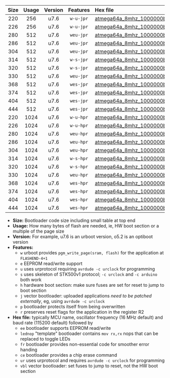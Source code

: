 |Size|Usage|Version|Features|Hex file|
|:-:|:-:|:-:|:-:|:--|
|220|256|u7.6|`w-u-jpr`|[atmega64a_8mhz_1000000bps_ur_vbl.hex](https://raw.githubusercontent.com/stefanrueger/urboot/main/bootloaders/atmega64a/fcpu_8mhz/1000000_bps/atmega64a_8mhz_1000000bps_ur_vbl.hex)|
|226|256|u7.6|`w-u-jpr`|[atmega64a_8mhz_1000000bps_lednop_ur_vbl.hex](https://raw.githubusercontent.com/stefanrueger/urboot/main/bootloaders/atmega64a/fcpu_8mhz/1000000_bps/atmega64a_8mhz_1000000bps_lednop_ur_vbl.hex)|
|280|512|u7.6|`weu-jpr`|[atmega64a_8mhz_1000000bps_ee_ur_vbl.hex](https://raw.githubusercontent.com/stefanrueger/urboot/main/bootloaders/atmega64a/fcpu_8mhz/1000000_bps/atmega64a_8mhz_1000000bps_ee_ur_vbl.hex)|
|286|512|u7.6|`weu-jpr`|[atmega64a_8mhz_1000000bps_ee_lednop_ur_vbl.hex](https://raw.githubusercontent.com/stefanrueger/urboot/main/bootloaders/atmega64a/fcpu_8mhz/1000000_bps/atmega64a_8mhz_1000000bps_ee_lednop_ur_vbl.hex)|
|304|512|u7.6|`weu-jpr`|[atmega64a_8mhz_1000000bps_ee_lednop_fr_ur_vbl.hex](https://raw.githubusercontent.com/stefanrueger/urboot/main/bootloaders/atmega64a/fcpu_8mhz/1000000_bps/atmega64a_8mhz_1000000bps_ee_lednop_fr_ur_vbl.hex)|
|314|512|u7.6|`w-s-jpr`|[atmega64a_8mhz_1000000bps_vbl.hex](https://raw.githubusercontent.com/stefanrueger/urboot/main/bootloaders/atmega64a/fcpu_8mhz/1000000_bps/atmega64a_8mhz_1000000bps_vbl.hex)|
|320|512|u7.6|`w-s-jpr`|[atmega64a_8mhz_1000000bps_lednop_vbl.hex](https://raw.githubusercontent.com/stefanrueger/urboot/main/bootloaders/atmega64a/fcpu_8mhz/1000000_bps/atmega64a_8mhz_1000000bps_lednop_vbl.hex)|
|330|512|u7.6|`weu-jpr`|[atmega64a_8mhz_1000000bps_ee_lednop_fr_ce_ur_vbl.hex](https://raw.githubusercontent.com/stefanrueger/urboot/main/bootloaders/atmega64a/fcpu_8mhz/1000000_bps/atmega64a_8mhz_1000000bps_ee_lednop_fr_ce_ur_vbl.hex)|
|368|512|u7.6|`wes-jpr`|[atmega64a_8mhz_1000000bps_ee_vbl.hex](https://raw.githubusercontent.com/stefanrueger/urboot/main/bootloaders/atmega64a/fcpu_8mhz/1000000_bps/atmega64a_8mhz_1000000bps_ee_vbl.hex)|
|374|512|u7.6|`wes-jpr`|[atmega64a_8mhz_1000000bps_ee_lednop_vbl.hex](https://raw.githubusercontent.com/stefanrueger/urboot/main/bootloaders/atmega64a/fcpu_8mhz/1000000_bps/atmega64a_8mhz_1000000bps_ee_lednop_vbl.hex)|
|404|512|u7.6|`wes-jpr`|[atmega64a_8mhz_1000000bps_ee_lednop_fr_vbl.hex](https://raw.githubusercontent.com/stefanrueger/urboot/main/bootloaders/atmega64a/fcpu_8mhz/1000000_bps/atmega64a_8mhz_1000000bps_ee_lednop_fr_vbl.hex)|
|444|512|u7.6|`wes-jpr`|[atmega64a_8mhz_1000000bps_ee_lednop_fr_ce_vbl.hex](https://raw.githubusercontent.com/stefanrueger/urboot/main/bootloaders/atmega64a/fcpu_8mhz/1000000_bps/atmega64a_8mhz_1000000bps_ee_lednop_fr_ce_vbl.hex)|
|220|1024|u7.6|`w-u-hpr`|[atmega64a_8mhz_1000000bps_ur.hex](https://raw.githubusercontent.com/stefanrueger/urboot/main/bootloaders/atmega64a/fcpu_8mhz/1000000_bps/atmega64a_8mhz_1000000bps_ur.hex)|
|226|1024|u7.6|`w-u-hpr`|[atmega64a_8mhz_1000000bps_lednop_ur.hex](https://raw.githubusercontent.com/stefanrueger/urboot/main/bootloaders/atmega64a/fcpu_8mhz/1000000_bps/atmega64a_8mhz_1000000bps_lednop_ur.hex)|
|280|1024|u7.6|`weu-hpr`|[atmega64a_8mhz_1000000bps_ee_ur.hex](https://raw.githubusercontent.com/stefanrueger/urboot/main/bootloaders/atmega64a/fcpu_8mhz/1000000_bps/atmega64a_8mhz_1000000bps_ee_ur.hex)|
|286|1024|u7.6|`weu-hpr`|[atmega64a_8mhz_1000000bps_ee_lednop_ur.hex](https://raw.githubusercontent.com/stefanrueger/urboot/main/bootloaders/atmega64a/fcpu_8mhz/1000000_bps/atmega64a_8mhz_1000000bps_ee_lednop_ur.hex)|
|304|1024|u7.6|`weu-hpr`|[atmega64a_8mhz_1000000bps_ee_lednop_fr_ur.hex](https://raw.githubusercontent.com/stefanrueger/urboot/main/bootloaders/atmega64a/fcpu_8mhz/1000000_bps/atmega64a_8mhz_1000000bps_ee_lednop_fr_ur.hex)|
|314|1024|u7.6|`w-s-hpr`|[atmega64a_8mhz_1000000bps.hex](https://raw.githubusercontent.com/stefanrueger/urboot/main/bootloaders/atmega64a/fcpu_8mhz/1000000_bps/atmega64a_8mhz_1000000bps.hex)|
|320|1024|u7.6|`w-s-hpr`|[atmega64a_8mhz_1000000bps_lednop.hex](https://raw.githubusercontent.com/stefanrueger/urboot/main/bootloaders/atmega64a/fcpu_8mhz/1000000_bps/atmega64a_8mhz_1000000bps_lednop.hex)|
|330|1024|u7.6|`weu-hpr`|[atmega64a_8mhz_1000000bps_ee_lednop_fr_ce_ur.hex](https://raw.githubusercontent.com/stefanrueger/urboot/main/bootloaders/atmega64a/fcpu_8mhz/1000000_bps/atmega64a_8mhz_1000000bps_ee_lednop_fr_ce_ur.hex)|
|368|1024|u7.6|`wes-hpr`|[atmega64a_8mhz_1000000bps_ee.hex](https://raw.githubusercontent.com/stefanrueger/urboot/main/bootloaders/atmega64a/fcpu_8mhz/1000000_bps/atmega64a_8mhz_1000000bps_ee.hex)|
|374|1024|u7.6|`wes-hpr`|[atmega64a_8mhz_1000000bps_ee_lednop.hex](https://raw.githubusercontent.com/stefanrueger/urboot/main/bootloaders/atmega64a/fcpu_8mhz/1000000_bps/atmega64a_8mhz_1000000bps_ee_lednop.hex)|
|404|1024|u7.6|`wes-hpr`|[atmega64a_8mhz_1000000bps_ee_lednop_fr.hex](https://raw.githubusercontent.com/stefanrueger/urboot/main/bootloaders/atmega64a/fcpu_8mhz/1000000_bps/atmega64a_8mhz_1000000bps_ee_lednop_fr.hex)|
|444|1024|u7.6|`wes-hpr`|[atmega64a_8mhz_1000000bps_ee_lednop_fr_ce.hex](https://raw.githubusercontent.com/stefanrueger/urboot/main/bootloaders/atmega64a/fcpu_8mhz/1000000_bps/atmega64a_8mhz_1000000bps_ee_lednop_fr_ce.hex)|

- **Size:** Bootloader code size including small table at top end
- **Usage:** How many bytes of flash are needed, ie, HW boot section or a multiple of the page size
- **Version:** For example, u7.6 is an urboot version, o5.2 is an optiboot version
- **Features:**
  + `w` urboot provides `pgm_write_page(sram, flash)` for the application at `FLASHEND-4+1`
  + `e` EEPROM read/write support
  + `u` uses urprotocol requiring `avrdude -c urclock` for programming
  + `s` uses skeleton of STK500v1 protocol; `-c urclock` and `-c arduino` both work
  + `h` hardware boot section: make sure fuses are set for reset to jump to boot section
  + `j` vector bootloader: uploaded applications *need to be patched externally*, eg, using `avrdude -c urclock`
  + `p` bootloader protects itself from being overwritten
  + `r` preserves reset flags for the application in the register R2
- **Hex file:** typically MCU name, oscillator frequency (16 MHz default) and baud rate (115200 default) followed by
  + `ee` bootloader supports EEPROM read/write
  + `lednop` "template" bootloader contains `mov rx,rx` nops that can be replaced to toggle LEDs
  + `fr` bootloader provides non-essential code for smoother error handing
  + `ce` bootloader provides a chip erase command
  + `ur` uses urprotocol and requires `avrdude -c urclock` for programming
  + `vbl` vector bootloader: set fuses to jump to reset, not the HW boot section
